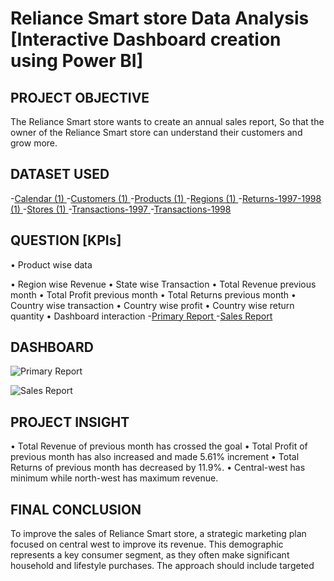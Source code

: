 # Reliance Smart store Data Analysis [Interactive Dashboard creation using Power BI]
## PROJECT OBJECTIVE
The Reliance Smart store wants to create an annual sales report, So that the owner of the Reliance Smart store can understand their customers and grow more.
## DATASET USED 
-<a href = "https://github.com/RichaGitHub1009/Data-Analysis-Dashboard/blob/main/Calendar%20(1).csv">Calendar (1) </a> 
  -<a href = "https://github.com/RichaGitHub1009/Data-Analysis-Dashboard/blob/main/Customers%20(1).csv">Customers (1) </a>
  -<a href = "https://github.com/RichaGitHub1009/Data-Analysis-Dashboard/blob/main/Products%20(1).csv">Products (1) </a>
  -<a href = "https://github.com/RichaGitHub1009/Data-Analysis-Dashboard/blob/main/Regions%20(1).csv">Regions (1) </a>
  -<a href = "https://github.com/RichaGitHub1009/Data-Analysis-Dashboard/blob/main/Returns-1997-1998%20(1).csv">Returns-1997-1998 (1) </a>
  -<a href = "https://github.com/RichaGitHub1009/Data-Analysis-Dashboard/blob/main/Stores%20(1).csv">Stores (1) </a>
  -<a href = "https://github.com/RichaGitHub1009/Data-Analysis-Dashboard/blob/main/Transactions-1997.csv">Transactions-1997 </a>
  -<a href = "https://github.com/RichaGitHub1009/Data-Analysis-Dashboard/blob/main/Transactions-1998.csv">Transactions-1998 </a>
## QUESTION [KPIs]
•	Product wise data

•	Region wise Revenue
•	State wise Transaction
•	Total Revenue previous month
•	Total Profit previous month
•	Total Returns previous month
•	Country wise transaction
•	Country wise profit
•	Country wise return quantity
•	Dashboard interaction -<a href = "https://github.com/RichaGitHub1009/Data-Analysis-Dashboard/blob/main/Primary%20Report">Primary Report </a>
 -<a href = "https://github.com/RichaGitHub1009/Data-Analysis-Dashboard/blob/main/Sales%20Report">Sales Report </a>

## DASHBOARD
![Primary Report](https://github.com/user-attachments/assets/7c046077-b72f-4518-97a5-f8b30ec95ae3)

![Sales Report](https://github.com/user-attachments/assets/5ad7b820-ac3b-4b1d-b313-5bb182aefa8e)

## PROJECT INSIGHT
•	Total Revenue of previous month has crossed the goal 
•	Total Profit of previous month has also increased and made 5.61% increment
•	Total Returns of previous month has decreased by 11.9%.
•	Central-west has minimum while north-west has maximum revenue.
## FINAL CONCLUSION
To improve the sales of Reliance Smart store, a strategic marketing plan focused on central west to improve its revenue. This demographic represents a key consumer segment, as they often make significant household and lifestyle purchases. The approach should  include targeted 
